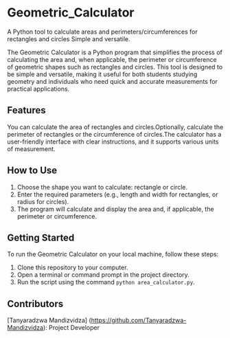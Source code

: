 # Geometric_Calculator
A Python tool to calculate areas and perimeters/circumferences for rectangles and circles Simple and versatile.

The Geometric Calculator is a Python program that simplifies the process of calculating the area and, when applicable, the perimeter or circumference of geometric shapes such as rectangles and circles. This tool is designed to be simple and versatile, making it useful for both students studying geometry and individuals who need quick and accurate measurements for practical applications.

## Features
You can calculate the area of rectangles and circles.Optionally, calculate the perimeter of rectangles or the circumference of circles.The calculator has a user-friendly interface with clear instructions, and it supports various units of measurement.

## How to Use
1. Choose the shape you want to calculate: rectangle or circle.
2. Enter the required parameters (e.g., length and width for rectangles, or radius for circles).
3. The program will calculate and display the area and, if applicable, the perimeter or circumference.

## Getting Started
To run the Geometric Calculator on your local machine, follow these steps:

1. Clone this repository to your computer.
2. Open a terminal or command prompt in the project directory.
3. Run the script using the command `python area_calculator.py`.

## Contributors
[Tanyaradzwa Mandizvidza] (https://github.com/Tanyaradzwa-Mandizvidza): Project Developer
